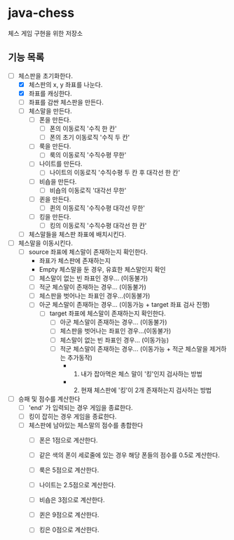 # java-chess
체스 게임 구현을 위한 저장소

## 기능 목록

- [ ] 체스판을 초기화한다.
    - [x] 체스판의 x, y 좌표를 나눈다.
    - [x] 좌표를 캐싱한다.
    - [ ] 좌표를 감싼 체스판을 만든다.
    - [ ] 체스말을 만든다.
        - [ ] 폰을 만든다.
            - [ ] 폰의 이동로직 '수직 한 칸'
            - [ ] 폰의 초기 이동로직 '수직 두 칸'
        - [ ] 룩을 만든다.
            - [ ] 룩의 이동로직 '수직수평 무한'
        - [ ] 나이트를 만든다.
            - [ ] 나이트의 이동로직 '수직수평 두 칸 후 대각선 한 칸'
        - [ ] 비숍을 만든다.
            - [ ] 비숍의 이동로직 '대각선 무한'
        - [ ] 퀸을 만든다.
            - [ ] 퀸의 이동로직 '수직수평 대각선 무한'
        - [ ] 킹을 만든다.
            - [ ] 킹의 이동로직 '수직수평 대각선 한 칸'
    - [ ] 체스말들을 체스판 좌표에 배치시킨다.
- [ ] 체스말을 이동시킨다.
    - [ ] source 좌표에 체스말이 존재하는지 확인한다.
        - 좌표가 체스판에 존재하는지
        - Empty 체스말을 둔 경우, 유효한 체스말인지 확인
        - [ ] 체스말이 없는 빈 좌표인 경우... (이동불가)
        - [ ] 적군 체스말이 존재하는 경우...  (이동불가)
        - [ ] 체스판을 벗어나는 좌표인 경우...(이동불가)
        - [ ] 아군 체스말이 존재하는 경우... (이동가능 + target 좌표 검사 진행)
            - [ ] target 좌표에 체스말이 존재하는지 확인한다.
                - [ ] 아군 체스말이 존재하는 경우... (이동불가)
                - [ ] 체스판을 벗어나는 좌표인 경우...(이동불가)
                - [ ] 체스말이 없는 빈 좌표인 경우... (이동가능)
                - [ ] 적군 체스말이 존재하는 경우...  (이동가능 + 적군 체스말을 제거하는 추가동작)
                    - 1. 내가 잡아먹은 체스 말이 '킹'인지 검사하는 방법
                    - 2. 현재 체스판에 '킹'이 2개 존재하는지 검사하는 방법
- [ ] 승패 및 점수를 계산한다
    - [ ] 'end' 가 입력되는 경우 게임을 종료한다.
    - [ ] 킹이 잡히는 경우 게임을 종료한다.
    - [ ] 체스판에 남아있는 체스말의 점수를 총합한다
        - [ ] 폰은 1점으로 계산한다.
        - [ ] 같은 색의 폰이 세로줄에 있는 경우 해당 폰들의 점수를 0.5로 계산한다.
        - [ ] 룩은 5점으로 계산한다.
        - [ ] 나이트는 2.5점으로 계산한다.
        - [ ] 비숍은 3점으로 계산한다.
        - [ ] 퀸은 9점으로 계산한다.
        - [ ] 킹은 0점으로 계산한다.
    